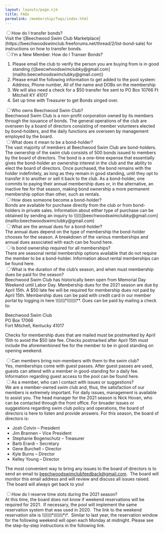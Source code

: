 ```yaml
---
layout: layouts/page.njk
title: FAQs
permalink: /membership/faqs/index.html
---
```

<div class="tabs">
<div class="tab">
<input type="radio" id="faq1" name="rd"><label class="tab-label" for="faq1">How do I transfer bonds?</label>
<div class="tab-content">Visit the \[Beechwood Swim Club Marketplace](https://beechwoodswimclub.freeforums.net/thread/2/list-bond-sale) for instructions on how to transfer bonds.<div>
</div>

<div class="tab">
<input type="radio" id="faq1" name="rd"><label class="tab-label" for="faq1">I'm a New Member. How do I Transer Bonds?</label>
<div class="tab-content">
<ol>
<li>Please email the club to verify the person you are buying from is in good standing (\[beecwhoodswimclubky@gmail.com](mailto:beecwhoodswimclubky@gmail.com))</li>
<li>Please email the following information to get added to the pool system: Address, Phone number, All of the name and DOBs on the membership</li>
<li>We will also need a check for a $50 transfer fee sent to PO Box 10766 Ft Mitchell KY 41017</li>
<li>Set up time with Treasurer to get Bonds singed over.</li>
</ol></div>
</div>

<div class="tab">
<input type="radio" id="faq1" name="rd"><label class="tab-label" for="faq1">Who owns Beechwood Swim Club?</label>
<div class="tab-content">Beechwood Swim Club is a non-profit corporation owned by its members through the issuance of bonds. The general operations of the club are overseen by a board of directors consisting of member volunteers elected by bond-holders, and the daily functions are overseen by management employed by the board.</div>
</div>

<div class="tab">
<input type="radio" id="faq2" name="rd"><label class="tab-label" for="faq2">What does it mean to be a bond-holder?</label>
<div class="tab-content">The vast majority of members at Beechwood Swim Club are bond-holders. The ownership of the swim club consists of 500 bonds issued to members by the board of directors. The bond is a one-time expense that essentially gives the bond-holder an ownership interest in the club and the ability to elect the board of directors. Once purchased, the bond remains with the holder indefinitely, as long as they remain in good standing, until they opt to transfer it to another or sell it back to the club. As a bond-holder, one commits to paying their annual membership dues or, in the alternative, an inactive fee for that season, making bond ownership a more permanent membership option than other, such as rentals.</div>
</div>

<div class="tab">
<input type="radio" id="faq3" name="rd"><label class="tab-label" for="faq3">How does someone become a bond-holder?</label>
<div class="tab-content">Bonds are available for purchase directly from the club or from bond-holders in private sales. Information about either type of purchase can be obtained by sending an inquiry to \\\\\\[beechwoodswimclubky@gmail.com](mailto:beechwoodswimclubky@gmail.com)</div>
</div>

<div class="tab">
<input type="radio" id="faq4" name="rd"><label class="tab-label" for="faq4">What are the annual dues for a bond-holder?</label>
<div class="tab-content">The annual dues depend on the type of membership the bond-holder chooses for the season. A breakdown of the various memberships and annual dues associated with each can be found here.</div>
</div>

<div class="tab">
<input type="radio" id="faq5" name="rd"><label class="tab-label" for="faq5">Is bond ownership required for all memberships?</label>
<div class="tab-content">There are seasonal rental membership options available that do not require the member to be a bond-holder. Information about rental memberships can be found here.</div>
</div>

<div class="tab">
<input type="radio" id="faq6" name="rd"><label class="tab-label" for="faq6">What is the duration of the club’s season, and when must membership dues be paid for the season?</label>
<div class="tab-content">Beechwood Swim Club has historically been open from Memorial Day Weekend until Labor Day. Membership dues for the 2021 season are due by April 15th. A $50 late fee will be required for membership dues not paid by April 15th. Membership dues can be paid with credit card in our member portal by logging in here \\\\\\\*\\\\\\\**. Dues can be paid by mailing a check to:

Beechwood Swim Club\
PO Box 17066\
Fort Mitchell, Kentucky 41017

Checks for membership dues that are mailed must be postmarked by April 15th to avoid the $50 late fee. Checks postmarked after April 15th must include the aforementioned fee for the member to be in good standing on opening weekend.</div>

</div>

<div class="tab">
<input type="radio" id="faq8" name="rd"><label class="tab-label" for="faq8">Can members bring non-members with them to the swim club?</label>
<div class="tab-content">Yes, memberships come with guest passes. After guest passes are used, guests can attend with a member in good-standing for a daily fee. Information regarding guest access to the pool can be found here.</div>
</div>

<div class="tab">
<input type="radio" id="faq9" name="rd"><label class="tab-label" for="faq9">As a member, who can I contact with issues or suggestions?</label>
<div class="tab-content">We are a member-owned swim club and, thus, the satisfaction of our members is extremely important. For daily issues, management is available to assist you. The head manager for the 2021 season is Nick Hovan, who can be contacted through the front office. For broader issues or suggestions regarding swim club policy and operations, the board of directors is here to listen and provide answers. For this season, the board of directors is:

* Josh Colvin – President
* Jim Brannen – Vice President
* Stephanie Bogenschutz – Treasurer
* Barb Erardi – Secretary
* Gene Burchell – Director
* Kyle Burns – Director
* Kelley Young – Director

The most convenient way to bring any issues to the board of directors is to send an email to [beechwoodswimclubfeedback@gmail.com](mailto:beechwoodswimclubfeedback@gmail.com).  The board will monitor this email address and will review and discuss all issues raised.  The board will always get back to you!</div>

</div>

<div class="tab">
<input type="radio" id="faq10" name="rd"><label class="tab-label" for="faq10">How do I reserve time slots during the 2021 season?</label>
<div class="tab-content">At this time, the board does not know if weekend reservations will be required for 2021.  If necessary, the pool will implement the same reservation system that was used in 2020.  The link to the weekend reservation site is \\\\\\\*\\\\\\\*\*.  Similar to last year, the reservation window for the following weekend will open each Monday at midnight. Please see the step-by-step instructions in the following link.</div>
</div>
</div>
